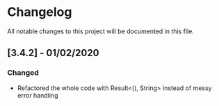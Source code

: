 # Changelog
All notable changes to this project will be documented in this file.

## [3.4.2] - 01/02/2020

### Changed

- Refactored the whole code with Result\<(), String> instead of messy error handling